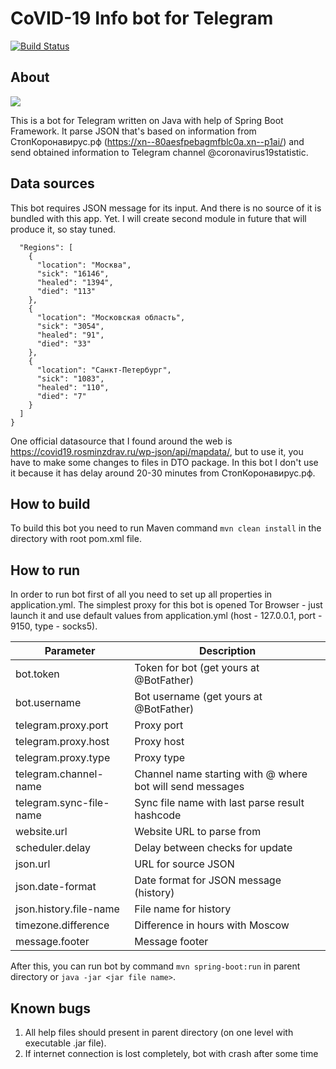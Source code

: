 # **CoVID-19 Info bot for Telegram**
[![Build Status](https://travis-ci.com/temautkin/covid19info.svg?branch=develop)](https://travis-ci.com/temautkin/covid19info)
## About

![](https://raw.githubusercontent.com/temautkin/covid19info/develop/wiki/pics/message-preview.png)

This is a bot for Telegram written on Java with help of Spring Boot Framework. 
It parse JSON that's based on information from СтопКоронавирус.рф (https://xn--80aesfpebagmfblc0a.xn--p1ai/) 
and send obtained information to Telegram channel @coronavirus19statistic.

## Data sources
This bot requires JSON message for its input. And there is no source of it is bundled with this app. Yet. I will 
create second module in future that will produce it, so stay tuned.

```json{
  "Regions": [
    {
      "location": "Москва",
      "sick": "16146",
      "healed": "1394",
      "died": "113"
    },
    {
      "location": "Московская область",
      "sick": "3054",
      "healed": "91",
      "died": "33"
    },
    {
      "location": "Санкт-Петербург",
      "sick": "1083",
      "healed": "110",
      "died": "7"
    }
  ]
}
```

One official datasource that I found around the web is 
https://covid19.rosminzdrav.ru/wp-json/api/mapdata/, but to use it, you have to make some changes to files in DTO package.
In this bot I don't use it because it has delay around 20-30 minutes from СтопКоронавирус.рф.

## How to build
To build this bot you need to run Maven command `mvn clean install` in the
directory with root pom.xml file.

## How to run
In order to run bot first of all you need to set up all properties in application.yml. The simplest proxy for this bot
is opened Tor Browser - just launch it and use default values from application.yml (host - 127.0.0.1, port - 9150,
type - socks5).

| Parameter               | Description                                                    |
|-------------------------|----------------------------------------------------------------|
| bot.token               | Token for bot (get yours at @BotFather)                        |
| bot.username            | Bot username (get yours at @BotFather)                         |
| telegram.proxy.port     | Proxy port                                                     |
| telegram.proxy.host     | Proxy host                                                     |
| telegram.proxy.type     | Proxy type                                                     |
| telegram.channel-name   | Channel name starting with @ where bot will send messages      |
| telegram.sync-file-name | Sync file name with last parse result hashcode                 |
| website.url             | Website URL to parse from                                      |
| scheduler.delay         | Delay between checks for update                                |
| json.url                | URL for source JSON                                            |
| json.date-format        | Date format for JSON message (history)                         |
| json.history.file-name  | File name for history                                          |
| timezone.difference     | Difference in hours with Moscow                                |
| message.footer          | Message footer                                                 |

After this, you can run bot by command `mvn spring-boot:run` in parent directory or 
`java -jar <jar file name>`.

## Known bugs
1. All help files should present in parent directory (on one level with executable .jar file).
2. If internet connection is lost completely, bot with crash after some time


